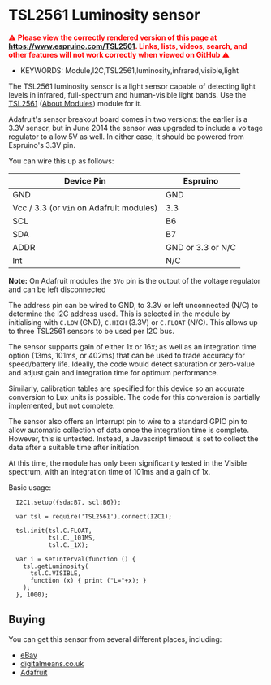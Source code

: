 <!--- Copyright (c) 2014 Tom Gidden. See the file LICENSE for copying permission. -->
TSL2561 Luminosity sensor
==========================

<span style="color:red">:warning: **Please view the correctly rendered version of this page at https://www.espruino.com/TSL2561. Links, lists, videos, search, and other features will not work correctly when viewed on GitHub** :warning:</span>

* KEYWORDS: Module,I2C,TSL2561,luminosity,infrared,visible,light

The TSL2561 luminosity sensor is a light sensor capable of detecting light levels in infrared, full-spectrum and human-visible light bands.  Use the [TSL2561](/modules/TSL2561.js) ([About Modules](/Modules)) module for it.

Adafruit's sensor breakout board comes in two versions: the earlier is a 3.3V sensor, but in June 2014 the sensor was upgraded to include a voltage regulator to allow 5V as well. In either case, it should be powered from Espruino's 3.3V pin.

You can wire this up as follows:

| Device Pin | Espruino |
| ---------- | -------- |
| GND        | GND      |
| Vcc / 3.3 (or `Vin` on Adafruit modules)   | 3.3      |
| SCL        | B6       |
| SDA        | B7       |
| ADDR       | GND or 3.3 or N/C |
| Int        | N/C      |

**Note:** On Adafruit modules the `3Vo` pin is the output of the voltage regulator and can be left disconnected

The address pin can be wired to GND, to 3.3V or left unconnected (N/C) to determine the I2C address used.  This is selected in the module by initialising with `C.LOW` (GND), `C.HIGH` (3.3V) or `C.FLOAT` (N/C). This allows up to three TSL2561 sensors to be used per I2C bus.

The sensor supports gain of either 1x or 16x; as well as an integration time option (13ms, 101ms, or 402ms) that can be used to trade accuracy for speed/battery life.  Ideally, the code would detect saturation or zero-value and adjust gain and integration time for optimum performance.

Similarly, calibration tables are specified for this device so an accurate conversion to Lux units is possible.  The code for this conversion is partially implemented, but not complete.

The sensor also offers an Interrupt pin to wire to a standard GPIO pin to allow automatic collection of data once the integration time is complete. However, this is untested. Instead, a Javascript timeout is set to collect the data after a suitable time after initiation.

At this time, the module has only been significantly tested in the Visible spectrum, with an integration time of 101ms and a gain of 1x.

Basic usage:

```
  I2C1.setup({sda:B7, scl:B6});

  var tsl = require('TSL2561').connect(I2C1);

  tsl.init(tsl.C.FLOAT,
           tsl.C._101MS,
           tsl.C._1X);

  var i = setInterval(function () {
    tsl.getLuminosity(
      tsl.C.VISIBLE,
      function (x) { print ("L="+x); }
    );
  }, 1000);
```

Buying
-----

You can get this sensor from several different places, including:

 * [eBay](http://www.ebay.com/sch/i.html?_nkw=TSL2561&_sacat=92074)
 * [digitalmeans.co.uk](https://digitalmeans.co.uk/shop/index.php?route=product/search&tag=tsl2561)
 * [Adafruit](http://www.adafruit.com/product/439)

